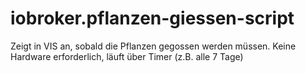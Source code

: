 # iobroker.pflanzen-giessen-script
Zeigt in VIS an, sobald die Pflanzen gegossen werden müssen. Keine Hardware erforderlich, läuft über Timer (z.B. alle 7 Tage)

